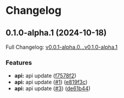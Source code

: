 # Changelog

## 0.1.0-alpha.1 (2024-10-18)

Full Changelog: [v0.0.1-alpha.0...v0.1.0-alpha.1](https://github.com/argotdev/argot-stainless-openai/compare/v0.0.1-alpha.0...v0.1.0-alpha.1)

### Features

* **api:** api update ([f7578f2](https://github.com/argotdev/argot-stainless-openai/commit/f7578f282962cb2481d290274b6889a72989be49))
* **api:** api update ([#1](https://github.com/argotdev/argot-stainless-openai/issues/1)) ([e819f3c](https://github.com/argotdev/argot-stainless-openai/commit/e819f3c49382f95b06284e4ee122c420d106c841))
* **api:** api update ([#3](https://github.com/argotdev/argot-stainless-openai/issues/3)) ([de61b44](https://github.com/argotdev/argot-stainless-openai/commit/de61b448ac20a75748b975a7d4104755c96303d6))

